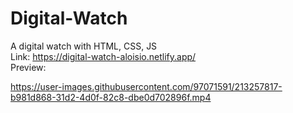 # Digital-Watch
A digital watch with HTML, CSS, JS<br>
Link: https://digital-watch-aloisio.netlify.app/<br>
Preview:

https://user-images.githubusercontent.com/97071591/213257817-b981d868-31d2-4d0f-82c8-dbe0d702896f.mp4
